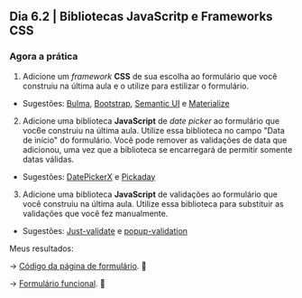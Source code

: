 <!-- Dia 6.2 | Bibliotecas JavaScritp e Frameworks CSS -->
## Dia 6.2 | Bibliotecas JavaScritp e Frameworks CSS

### Agora a prática

1. Adicione um *framework* **CSS** de sua escolha ao formulário que você construiu na última aula e o utilize para estilizar o formulário.
- Sugestões: [Bulma](https://bulma.io/), [Bootstrap](https://getbootstrap.com/), [Semantic UI](https://semantic-ui.com/) e [Materialize](https://materializecss.com/)
2. Adicione uma biblioteca **JavaScript** de *date picker* ao formulário que voc6e construiu na última aula. Utilize essa biblioteca no campo "Data de início" do formulário. Você pode remover as validações de data que adicionou, uma vez que a biblioteca se encarregará de permitir somente datas válidas.
- Sugestões: [DatePickerX](https://github.com/AvroraTeam/DatePickerX) e [Pickaday](https://github.com/Pikaday/Pikaday)
3. Adicione uma biblioteca **JavaScript** de validações ao formulário que você construiu na última aula. Utilize essa biblioteca para substituir as validações que você fez manualmente.
- Sugestões: [Just-validate](https://github.com/horprogs/Just-validate) e [popup-validation](https://github.com/AntonLapshin/popup-validation)

Meus resultados:

-> [Código da página de formulário](../6.1/forms.html). 🔗

-> [Formulário funcional](https://rafaelgeronimo.me/trybe-exercises/exercises/bloco_6/6.1/form.html). 🔗